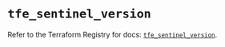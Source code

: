 # `tfe_sentinel_version`

Refer to the Terraform Registry for docs: [`tfe_sentinel_version`](https://registry.terraform.io/providers/hashicorp/tfe/0.62.0/docs/resources/sentinel_version).
